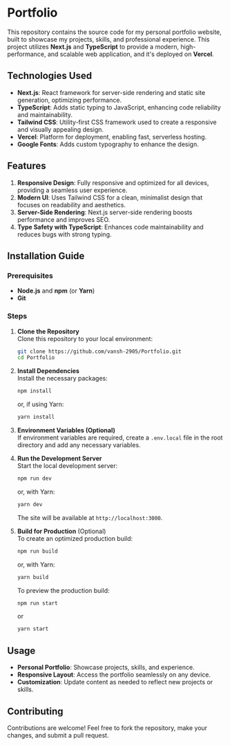 # Portfolio

This repository contains the source code for my personal portfolio website, built to showcase my projects, skills, and professional experience. This project utilizes **Next.js** and **TypeScript** to provide a modern, high-performance, and scalable web application, and it's deployed on **Vercel**.

## Technologies Used
- **Next.js**: React framework for server-side rendering and static site generation, optimizing performance.
- **TypeScript**: Adds static typing to JavaScript, enhancing code reliability and maintainability.
- **Tailwind CSS**: Utility-first CSS framework used to create a responsive and visually appealing design.
- **Vercel**: Platform for deployment, enabling fast, serverless hosting.
- **Google Fonts**: Adds custom typography to enhance the design.

## Features
1. **Responsive Design**: Fully responsive and optimized for all devices, providing a seamless user experience.
2. **Modern UI**: Uses Tailwind CSS for a clean, minimalist design that focuses on readability and aesthetics.
3. **Server-Side Rendering**: Next.js server-side rendering boosts performance and improves SEO.
4. **Type Safety with TypeScript**: Enhances code maintainability and reduces bugs with strong typing.

## Installation Guide

### Prerequisites
- **Node.js** and **npm** (or **Yarn**)
- **Git**

### Steps

1. **Clone the Repository**  
   Clone this repository to your local environment:
   ```bash
   git clone https://github.com/vansh-2905/Portfolio.git
   cd Portfolio
   ```

2. **Install Dependencies**  
   Install the necessary packages:
   ```bash
   npm install
   ```
   or, if using Yarn:
   ```bash
   yarn install
   ```

3. **Environment Variables (Optional)**  
   If environment variables are required, create a `.env.local` file in the root directory and add any necessary variables.

4. **Run the Development Server**  
   Start the local development server:
   ```bash
   npm run dev
   ```
   or, with Yarn:
   ```bash
   yarn dev
   ```
   The site will be available at `http://localhost:3000`.

5. **Build for Production** (Optional)  
   To create an optimized production build:
   ```bash
   npm run build
   ```
   or, with Yarn:
   ```bash
   yarn build
   ```
   To preview the production build:
   ```bash
   npm run start
   ```
   or
   ```bash
   yarn start
   ```

## Usage
- **Personal Portfolio**: Showcase projects, skills, and experience.
- **Responsive Layout**: Access the portfolio seamlessly on any device.
- **Customization**: Update content as needed to reflect new projects or skills.

## Contributing
Contributions are welcome! Feel free to fork the repository, make your changes, and submit a pull request.
